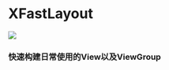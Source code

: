 # XFastLayout

[![](https://jitpack.io/v/LiLiTaBaBa/XFastLayout.svg)](https://jitpack.io/#LiLiTaBaBa/XFastLayout)

### 快速构建日常使用的View以及ViewGroup   